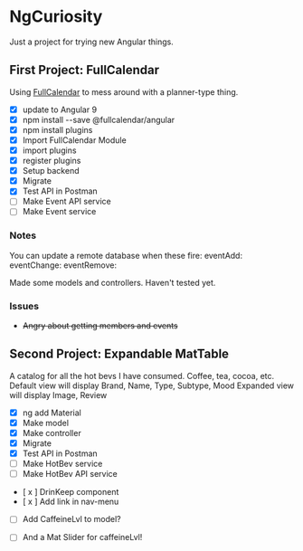 # NgCuriosity
Just a project for trying new Angular things.

## First Project: FullCalendar
Using [FullCalendar](https://fullcalendar.io/docs/angular) to mess around with a planner-type thing. 

- [x] update to Angular 9
- [x] npm install --save @fullcalendar/angular 
- [x] npm install plugins
- [x] Import FullCalendar Module 
- [x] import plugins 
- [x] register plugins
- [x] Setup backend 
- [x] Migrate
- [x] Test API in Postman
- [ ] Make Event API service
- [ ] Make Event service

### Notes
  You can update a remote database when these fire:
    eventAdd:
    eventChange:
    eventRemove:

  Made some models and controllers. Haven't tested yet.

### Issues
  - ~~Angry about getting members and events~~

## Second Project: Expandable MatTable
A catalog for all the hot bevs I have consumed. Coffee, tea, cocoa, etc.
Default view will display Brand, Name, Type, Subtype, Mood
Expanded view will display Image, Review

- [x] ng add Material
- [x] Make model
- [x] Make controller
- [x] Migrate
- [x] Test API in Postman
- [ ] Make HotBev service
- [ ] Make HotBev API service
- [ x ] DrinKeep component
- [ x ] Add link in nav-menu
- [ ] Add CaffeineLvl to model?
- [ ] And a Mat Slider for caffeineLvl!

